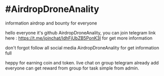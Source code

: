 #AirdropDroneAnality
====================

information airdrop and bounty for everyone

hello everyone it's github AirdropDroneAnality, you can join telegram link 
here : https://t.me/joinchat/IdhFjUbZB5PonK3l for get more information 

don't forgot follow all social media AirdropDroneAnality for get information full

heppy for earning coin and token. live chat on group telegram already add 
everyone can get reward from group for task simple from admin.
